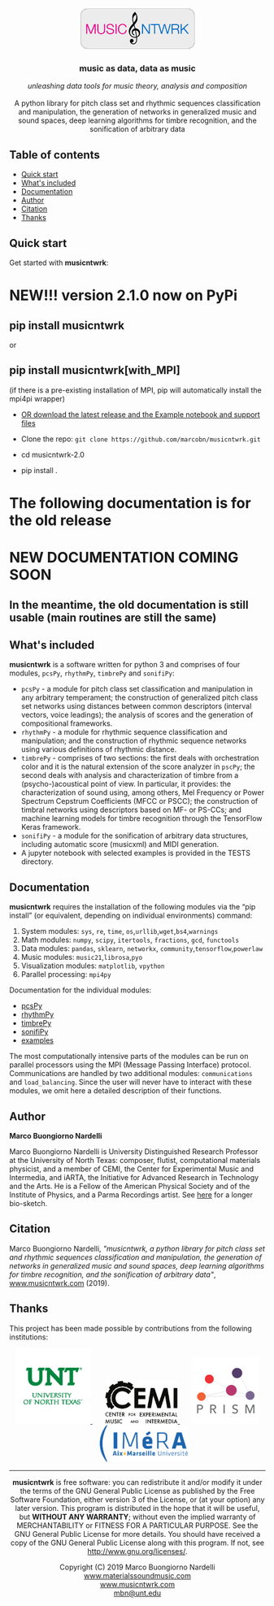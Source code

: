 <p></p>
<p align="center">
  <a href="https://www.musicntwrk.com">
    <img src="./IMAGES/logo.png" alt="musicntwrk logo" height="84">
  </a>
</p>

<h3 align="center">music as data, data as music</h3>

<p align="center">
  <em>unleashing data tools for music theory, analysis and composition</em>
  <br>
  <br>
A python library for pitch class set and rhythmic sequences classification and manipulation, the generation of networks in generalized music and sound spaces, deep learning algorithms for timbre recognition, and the sonification of arbitrary data
<br>
</p>

## Table of contents

- [Quick start](#quick-start)
- [What's included](#whats-included)
- [Documentation](#documentation)
- [Author](#author)
- [Citation](#citation)
- [Thanks](#thanks)

## Quick start

Get started with **musicntwrk**:

# NEW!!! version 2.1.0 now on PyPi

## pip install musicntwrk
or
## pip install musicntwrk[with_MPI]
(if there is a pre-existing installation of MPI, pip will automatically install the mpi4pi wrapper)

- [OR download the latest release and the Example notebook and support files](https://github.com/marcobn/musicntwrk/)

- Clone the repo: `git clone https://github.com/marcobn/musicntwrk.git`
- cd musicntwrk-2.0
- pip install .

# The following documentation is for the old release
# NEW DOCUMENTATION COMING SOON

## In the meantime, the old documentation is still usable (main routines are still the same)

## What's included
**musicntwrk** is a software written for python 3 and comprises of four modules, `pcsPy`, `rhythmPy`, `timbrePy` and `sonifiPy`:
- `pcsPy` - a module for pitch class set classification and manipulation in any arbitrary temperament; the construction of generalized pitch class set networks using distances between common descriptors (interval vectors, voice leadings); the analysis of scores and the generation of compositional frameworks.
- `rhythmPy` - a module for rhythmic sequence classification and manipulation; and the construction of rhythmic sequence networks using various definitions of rhythmic distance.
- `timbrePy` - comprises of two sections: the first deals with orchestration color and it is the natural extension of the score analyzer in `pscPy`; the second deals with analysis and characterization of timbre from a (psycho-)acoustical point of view. In particular, it provides: the characterization of sound using, among others, Mel Frequency or Power Spectrum Cepstrum Coefficients (MFCC or PSCC); the construction of timbral networks using descriptors based on MF- or PS-CCs; and machine learning models for timbre recognition through the TensorFlow Keras framework.
- `sonifiPy` - a module for the sonification of arbitrary data structures, including automatic score (musicxml) and MIDI generation.
- A jupyter notebook with selected examples is provided in the TESTS directory.

## Documentation
**musicntwrk** requires the installation of the following modules via the “pip install” (or equivalent, depending on individual environments) command:
1.	System modules: `sys`, `re`, `time`, `os`,`urllib`,`wget`,`bs4`,`warnings`
2.	Math modules: `numpy`, `scipy`, `itertools`, `fractions`, `gcd`, `functools`
3.	Data modules: `pandas`, `sklearn`, `networkx`, `community`,`tensorflow`,`powerlaw`
4.	Music modules: `music21`,`librosa`,`pyo`
5.  Visualization modules: `matplotlib`, `vpython`
6.	Parallel processing: `mpi4py`

Documentation for the individual modules:

- [pcsPy](./DOCS/pcsPy.md)
- [rhythmPy](./DOCS/rhythmPy.md)
- [timbrePy](./DOCS/timbrePy.md)
- [sonifiPy](./DOCS/sonifiPy.md)
- [examples](https://github.com/marcobn/musicntwrk/blob/master/TESTS/Examples.ipynb)

The most computationally intensive parts of the modules can be run on parallel processors using the MPI (Message Passing Interface) protocol. Communications are handled by two additional modules: `communications` and `load_balancing`. Since the user will never have to interact with these modules, we omit here a detailed description of their functions.

## Author

**Marco Buongiorno Nardelli**

Marco Buongiorno Nardelli is University Distinguished Research Professor at the University of North Texas: composer, flutist, computational materials physicist, and a member of CEMI, the Center for Experimental Music and Intermedia, and iARTA, the Initiative for Advanced Research in Technology and the Arts. He is a Fellow of the American Physical Society and of the Institute of Physics, and a Parma Recordings artist. See [here](https://www.materialssoundmusic.com/long-bio) for a longer bio-sketch.

## Citation

Marco Buongiorno Nardelli, _"musicntwrk, a python library for pitch class set and rhythmic sequences classification and manipulation, the generation of networks in generalized music and sound spaces, deep learning algorithms for timbre recognition, and the sonification of arbitrary data"_, www.musicntwrk.com (2019).

## Thanks

This project has been made possible by contributions from the following institutions:
<p align="center">
  <a href="https://www.unt.edu">
    <img src="./IMAGES/unt.png" alt="UNT logo" height="148" align="bottom">
  </a>&ensp;&ensp;&ensp;
  <a href="https://cemi.music.unt.edu">
    <img src="./IMAGES/cemi.png" alt="CEMI logo" height="84" align="bottom">
  </a>&ensp;&ensp;&ensp;
  <a href="https://www.prism.cnrs.fr">
    <img src="./IMAGES/prism.png" alt="PRISM logo" height="132" align="bottom">
  </a>&ensp;&ensp;&ensp;
  <a href="https://imera.univ-amu.fr">
    <img src="./IMAGES/imera.png" alt="IMeRA logo" height="72" align="bottom">
  </a>
</p>
<p>
<hr>
</p>

<p align="center">
<strong>musicntwrk</strong> is free software: you can redistribute it and/or modify it under the terms of the GNU General Public License as published by the Free Software Foundation, either version 3 of the License, or (at your option) any later version.
This program is distributed in the hope that it will be useful, but <strong>WITHOUT ANY WARRANTY</strong>; without even the implied warranty of MERCHANTABILITY or FITNESS FOR A PARTICULAR PURPOSE. See the GNU General Public License for more details.
You should have received a copy of the GNU General Public License along with this program. If not, see <a href="http://www.gnu.org/licenses/"> http://www.gnu.org/licenses/</a>.
</p>
<p></p>
<p align="center">
Copyright (C) 2019 Marco Buongiorno Nardelli  <br>
<a href="https://www.materialssoundmusic.com"> www.materialssoundmusic.com <br>
<a href="https://www.musicntwrk.com"> www.musicntwrk.com <br>
<a href="mailto:mbn@unt.edu"> mbn@unt.edu <br>
</p>
